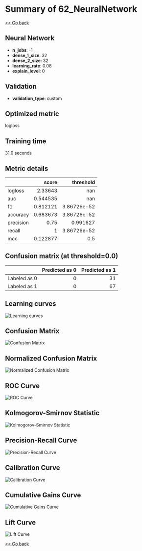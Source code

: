 # Summary of 62_NeuralNetwork

[<< Go back](../README.md)


## Neural Network
- **n_jobs**: -1
- **dense_1_size**: 32
- **dense_2_size**: 32
- **learning_rate**: 0.08
- **explain_level**: 0

## Validation
 - **validation_type**: custom

## Optimized metric
logloss

## Training time

31.0 seconds

## Metric details
|           |    score |     threshold |
|:----------|---------:|--------------:|
| logloss   | 2.33643  | nan           |
| auc       | 0.544535 | nan           |
| f1        | 0.812121 |   3.86726e-52 |
| accuracy  | 0.683673 |   3.86726e-52 |
| precision | 0.75     |   0.991627    |
| recall    | 1        |   3.86726e-52 |
| mcc       | 0.122877 |   0.5         |


## Confusion matrix (at threshold=0.0)
|              |   Predicted as 0 |   Predicted as 1 |
|:-------------|-----------------:|-----------------:|
| Labeled as 0 |                0 |               31 |
| Labeled as 1 |                0 |               67 |

## Learning curves
![Learning curves](learning_curves.png)
## Confusion Matrix

![Confusion Matrix](confusion_matrix.png)


## Normalized Confusion Matrix

![Normalized Confusion Matrix](confusion_matrix_normalized.png)


## ROC Curve

![ROC Curve](roc_curve.png)


## Kolmogorov-Smirnov Statistic

![Kolmogorov-Smirnov Statistic](ks_statistic.png)


## Precision-Recall Curve

![Precision-Recall Curve](precision_recall_curve.png)


## Calibration Curve

![Calibration Curve](calibration_curve_curve.png)


## Cumulative Gains Curve

![Cumulative Gains Curve](cumulative_gains_curve.png)


## Lift Curve

![Lift Curve](lift_curve.png)



[<< Go back](../README.md)
